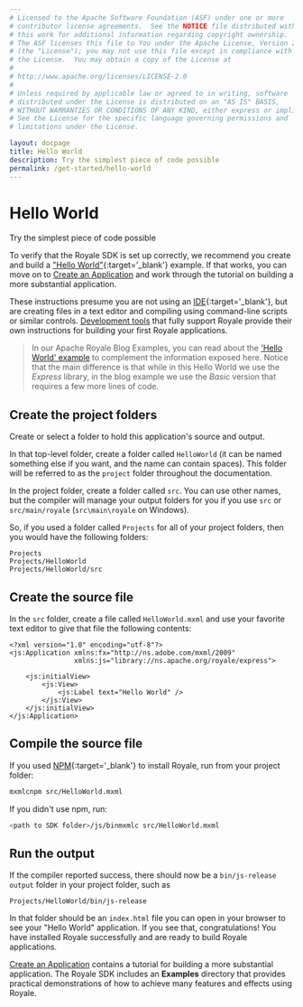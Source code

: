 ```yaml
---
# Licensed to the Apache Software Foundation (ASF) under one or more
# contributor license agreements.  See the NOTICE file distributed with
# this work for additional information regarding copyright ownership.
# The ASF licenses this file to You under the Apache License, Version 2.0
# (the "License"); you may not use this file except in compliance with
# the License.  You may obtain a copy of the License at
# 
# http://www.apache.org/licenses/LICENSE-2.0
# 
# Unless required by applicable law or agreed to in writing, software
# distributed under the License is distributed on an "AS IS" BASIS,
# WITHOUT WARRANTIES OR CONDITIONS OF ANY KIND, either express or implied.
# See the License for the specific language governing permissions and
# limitations under the License.

layout: docpage
title: Hello World
description: Try the simplest piece of code possible
permalink: /get-started/hello-world
---
```


# Hello World

Try the simplest piece of code possible

To verify that the Royale SDK is set up correctly, we recommend you create and build a ["Hello World"](https://en.wikipedia.org/wiki/%22Hello,_World!%22_program){:target='_blank'} example. If that works, you can move on to [Create an Application](create-an-Application) and work through the tutorial on building a more substantial application.

These instructions presume you are not using an [IDE](https://en.wikipedia.org/wiki/Integrated_development_environment){:target='_blank'}, but are creating files in a text editor and compiling using command-line scripts or similar controls. [Development tools](get-started/development-tools) that fully support Royale provide their own instructions for building your first Royale applications.

> In our Apache Royale Blog Examples, you can read about the ['Hello World' example](https://royale.apache.org/creating-a-hello-world-in-apache-royale/) to complement the information exposed here. Notice that the main difference is that while in this Hello World we use the _Express_ library, in the blog example we use the _Basic_ version that requires a few more lines of code.

## Create the project folders

Create or select a folder to hold this application's source and output.  

In that top-level folder, create a folder called `HelloWorld` (it can be named something else if you want, and the name can contain spaces). This folder will be referred to as the `project` folder throughout the documentation.  

In the project folder, create a folder called `src`. You can use other names, but the compiler will manage your output folders for you if you use `src` or `src/main/royale` (`src\main\royale` on Windows).

So, if you used a folder called `Projects` for all of your project folders, then you would have the following folders:

```
Projects
Projects/HelloWorld
Projects/HelloWorld/src
```

## Create the source file

In the `src` folder, create a file called `HelloWorld.mxml` and use your favorite text editor to give that file the following contents:

```mxml
<?xml version="1.0" encoding="utf-8"?>
<js:Application xmlns:fx="http://ns.adobe.com/mxml/2009"
                xmlns:js="library://ns.apache.org/royale/express">

    <js:initialView>
        <js:View>
            <js:Label text="Hello World" />
        </js:View>
    </js:initialView>
</js:Application>
```

## Compile the source file

If you used [NPM](https://www.npmjs.com/){:target='_blank'} to install Royale, run from your project folder:

```sh
mxmlcnpm src/HelloWorld.mxml
```

If you didn't use npm, run:

```sh
<path to SDK folder>/js/binmxmlc src/HelloWorld.mxml
```

## Run the output

If the compiler reported success, there should now be a `bin/js-release output` folder in your project folder, such as 

```
Projects/HelloWorld/bin/js-release
```

In that folder should be an `index.html` file you can open in your browser to see your "Hello World" application.  If you see that, congratulations! You have installed Royale successfully and are ready to build Royale applications.  

[Create an Application](create-an-Application) contains a tutorial for building a more substantial application. The Royale SDK includes an **Examples** directory that provides practical demonstrations of how to achieve many features and effects using Royale.
